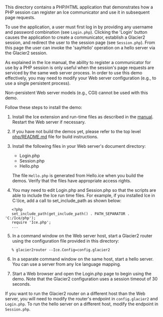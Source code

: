 This directory contains a PHP/HTML application that demonstrates how
a PHP session can register an Ice communicator and use it in
subsequent page requests.

To use the application, a user must first log in by providing any
username and password combination (see `Login.php`). Clicking the
'Login' button causes the application to create a communicator,
establish a Glacier2 session, and redirect the user to the session
page (see `Session.php`). From this page the user can invoke the
'sayHello' operation on a hello server via the Glacier2 session.

As explained in the Ice manual, the ability to register a communicator
for use by a PHP session is only useful when the session's page requests
are serviced by the same web server process. In order to use this demo
effectively, you may need to modify your Web server configuration 
(e.g., to use a single persistent process).

Non-persistent Web server models (e.g., CGI) cannot be used with this
demo.

Follow these steps to install the demo:

1) Install the Ice extension and run-time files as described in the
   [manual](1). Restart the Web server if necessary.

2) If you have not build the demos yet, please refer to the top level
   [php/README.md](../../README.md) file for build instructions.

3) Install the following files in your Web server's document
   directory:

   * Login.php
   * Session.php
   * Hello.php

   The file `Hello.php` is generated from Hello.ice when you build the
   demos. Verify that the files have appropriate access rights.

4) You may need to edit Login.php and Session.php so that the scripts
   are able to include the Ice run time files. For example, if you
   installed Ice in C:\Ice, add a call to set_include_path as shown 
   below:
```
   <?php
   set_include_path(get_include_path() . PATH_SEPARATOR . 'C:/Ice/php');
   require 'Ice.php';
   ...
```
5) In a command window on the Web server host, start a Glacier2 router
   using the configuration file provided in this directory:
```
   % glacier2router --Ice.Config=config.glacier2
```
6) In a separate command window on the same host, start a hello
   server. You can use a server from any Ice language mapping.

7) Start a Web browser and open the Login.php page to begin using the
   demo. Note that the Glacier2 configuration uses a session timeout
   of 30 seconds.

If you want to run the Glacier2 router on a different host than the
Web server, you will need to modify the router's endpoint in
`config.glacier2` and `Login.php`. To run the hello server on a different
host, modify the endpoint in `Session.php`.

[1]: https://doc.zeroc.com/display/Ice37/Using+the+Linux+Binary+Distributions#UsingtheLinuxBinaryDistributions-PHP